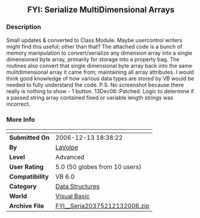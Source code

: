 ﻿<div align="center">

## FYI: Serialize MultiDimensional Arrays


</div>

### Description

Small updates &amp; converted to Class Module. Maybe usercontrol writers might find this useful; other than that? The attached code is a bunch of memory manipulation to convert/serialize any dimension array into a single dimensioned byte array, primarily for storage into a property bag. The routines also convert that single dimensional byte array back into the same mulitdimensional array it came from; maintaining all array attributes. I would think good knowledge of how various data types are stored by VB would be needed to fully understand the code. P.S. No screenshot because there really is nothing to show - 1 button. 13Dec06::Patched. Logic to determine if a passed string array contained fixed or variable length strings was incorrect.
 
### More Info
 


<span>             |<span>
---                |---
**Submitted On**   |2006-12-13 18:38:22
**By**             |[LaVolpe](https://github.com/Planet-Source-Code/PSCIndex/blob/master/ByAuthor/lavolpe.md)
**Level**          |Advanced
**User Rating**    |5.0 (50 globes from 10 users)
**Compatibility**  |VB 6\.0
**Category**       |[Data Structures](https://github.com/Planet-Source-Code/PSCIndex/blob/master/ByCategory/data-structures__1-33.md)
**World**          |[Visual Basic](https://github.com/Planet-Source-Code/PSCIndex/blob/master/ByWorld/visual-basic.md)
**Archive File**   |[FYI\_\_Seria20375212132006\.zip](https://github.com/Planet-Source-Code/lavolpe-fyi-serialize-multidimensional-arrays__1-67356/archive/master.zip)








